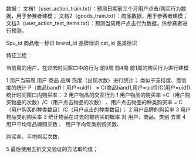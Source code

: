 数据：
文档1（user_action_train.txt）：预测日期前三个月用户点击/购买行为数据，用于参赛者建模；
文档2（goods_train.txt）：商品数据，用于参赛者建模；
文档3（user_action_test_items.txt）：预测当周用户点击行为数据，供参赛者进行预测。

Spu_id	商品唯一标识
brand_id	品牌标识
cat_id	品类标识

特征工程：


当前周的用户，在过去时间窗口中的行为 前9周 前4周 前1周的购买行为进行建模

1   用户当前周 用户 商品 品牌 热度（出现次数）进行统计；
    类似于支持度、置信度的统计 P（商品band1｜用户=uid1） = C(商品band1,用户=uid1)/C(用户=uid1)
    统计时间窗口内购买率： 
2   用户物品的交互行为
    1 用户物品的购买率 =C（用户购买物品的次数）/C（用户点击物品的次数） 、用户点击物品的种类购买率 = C（用户购买的种类数目）/C（用户点击的种类数目）；
    2 用户品牌的购买率
    3 用户物品类别购买率
3  统计物品在过去的被购买的概率
对 用户、商品、类别 去重
4 用户平均每品牌购买数 、 用户平均每类别购买数、 
    
购买率、平均购买次数、

5 最后使用五折交叉验证的方法取均值；

